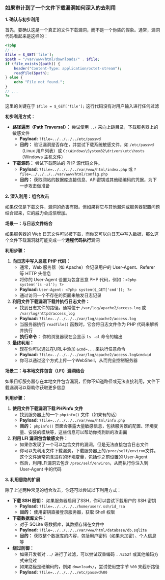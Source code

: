 ### 如果审计到了一个文件下载漏洞如何深入的去利用

**1. 确认与初步利用**

首先，要确认这是一个真正的文件下载漏洞，而不是一个伪装的假象。通常，漏洞代码看起来是这样的：

```php
<?php
// ...
$file = $_GET['file'];
$path = "/var/www/html/downloads/" . $file;
if (file_exists($path)) {
    header("Content-Type: application/octet-stream");
    readfile($path);
} else {
    echo "File not found.";
}
// ...
?>
```

这里的关键在于 `$file = $_GET['file'];` 这行代码没有对用户输入进行任何过滤

**初步利用方式：**

- **路径遍历（Path Traversal）：** 尝试使用 `../` 来向上跳目录，下载服务器上的敏感文件
  - **Payload:** `?file=../../../../etc/passwd`
  - **目的：** 验证漏洞是否存在，并尝试下载系统敏感文件，如 `/etc/passwd`（Linux 用户列表）或 `C:\Windows\System32\drivers\etc\hosts`（Windows 主机文件）
- **下载源码：** 尝试下载网站的 PHP 源代码文件。
  - **Payload:** `?file=../../../../var/www/html/index.php` 或 `?file=../../../../var/www/html/config.php`
  - **目的：** 获取网站的数据库连接信息、API密钥或其他硬编码的凭据，为下一步攻击做准备

**2. 深入利用：组合攻击**

如果仅仅是下载文件，漏洞的危害有限。但如果将它与其他漏洞或服务器配置问题结合起来，它的威力会成倍增加。

**场景一：与日志文件结合**

如果服务器的 Web 日志文件可以被下载，而你又可以向日志中写入数据，那么这个文件下载漏洞就可能变成一个**远程代码执行**漏洞

**利用步骤：**

1. **向日志中写入恶意 PHP 代码：**
   - 通常，Web 服务器（如 Apache）会记录用户的 User-Agent、Referer 等 HTTP 头信息
   - 将你的 User-Agent 设置为包含恶意 PHP 代码，例如：`<?php system('ls -al'); ?>`
   - **Payload:** `User-Agent: <?php system($_GET['cmd']); ?>`
   - 通过访问一个不存在的页面来触发日志记录
2. **利用文件下载漏洞下载并执行日志文件：**
   - 找到日志文件的路径。通常位于 `/var/log/apache2/access.log` 或 `/var/log/httpd/access_log`
   - **Payload:** `?file=../../../../var/log/apache2/access.log`
   - 当服务器执行 `readfile()` 函数时，它会将日志文件作为 PHP 代码来解析并执行
   - **执行命令：** 你的浏览器现在会显示 `ls -al` 命令的输出
3. **最终利用：**
   - 现在你可以通过在URL中添加 `&cmd=...` 来执行任意命令
   - **Payload:** `?file=../../../../var/log/apache2/access.log&cmd=id`
   - 你可以通过这个方式上传一个WebShell，从而完全控制服务器

**场景二：与本地文件包含（LFI）漏洞结合**

如果目标服务器存在本地文件包含漏洞，但你不知道路径或无法直接利用，文件下载漏洞可以帮助你获取更多信息

**利用步骤：**

1. **使用文件下载漏洞下载 PHPinfo 文件**
   - 找到服务器上的一个 `phpinfo()` 文件（如果有的话）
   - **Payload:** `?file=../../../../var/www/html/info.php`
   - **目的：** `phpinfo()` 页面会暴露大量敏感信息，包括服务器的配置、环境变量、安装的模块等，这些信息可以帮助你找到新的攻击面
2. **利用 LFI 漏洞包含敏感文件：**
   - 如果你发现了一个可以包含文件的漏洞，但是无法直接包含日志文件
   - 你可以先利用文件下载漏洞，下载服务器上的`/proc/self/environ`文件。这个文件通常包含进程的环境变量，包括你之前设置的 User-Agent
   - 然后，利用LFI漏洞去包含 `/proc/self/environ`，从而执行你注入到 User-Agent 中的代码

**3. 利用思路的扩展**

除了上述两种常见的组合攻击，你还可以尝试以下利用方式：

- **下载 SSH 密钥：** 如果服务器启用了SSH，你可以尝试下载用户的 SSH 密钥
  - **Payload:** `?file=../../../../home/user/.ssh/id_rsa`
  - **目的：** 使用密钥直接登录服务器，获取 Shell 权限
- **下载数据库文件：**
  - 对于 SQLite 等数据库，其数据存储在文件中
  - **Payload:** `?file=../../../../var/www/html/database/db.sqlite`
  - **目的：** 获取整个数据库的内容，包括用户密码（如果未加密）、个人信息等
- **绕过防御：**
  - 如果开发者对 `../` 进行了过滤，可以尝试双重编码 `..%252f` 或其他编码方式来绕过
  - 如果路径是硬编码的，例如 `downloads/`，尝试使用空字节 `%00` 来截断路径
  - **Payload:** `?file=../../../../etc/passwd%00`
